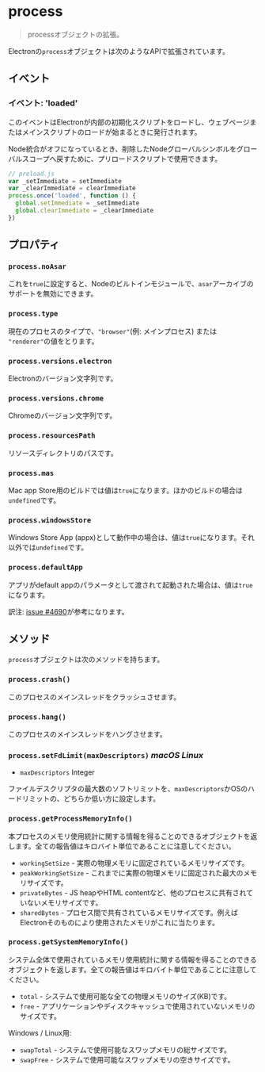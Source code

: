 # process

> processオブジェクトの拡張。

Electronの`process`オブジェクトは次のようなAPIで拡張されています。

## イベント

### イベント: 'loaded'

このイベントはElectronが内部の初期化スクリプトをロードし、ウェブページまたはメインスクリプトのロードが始まるときに発行されます。

Node統合がオフになっているとき、削除したNodeグローバルシンボルをグローバルスコープへ戻すために、プリロードスクリプトで使用できます。

```javascript
// preload.js
var _setImmediate = setImmediate
var _clearImmediate = clearImmediate
process.once('loaded', function () {
  global.setImmediate = _setImmediate
  global.clearImmediate = _clearImmediate
})
```

## プロパティ

### `process.noAsar`

これを`true`に設定すると、Nodeのビルトインモジュールで、`asar`アーカイブのサポートを無効にできます。

### `process.type` 

現在のプロセスのタイプで、`"browser"`(例: メインプロセス) または `"renderer"`の値をとります。

### `process.versions.electron` 

Electronのバージョン文字列です。

### `process.versions.chrome`

Chromeのバージョン文字列です。

### `process.resourcesPath`

リソースディレクトリのパスです。

### `process.mas`

Mac app Store用のビルドでは値は`true`になります。ほかのビルドの場合は`undefined`です。

### `process.windowsStore`

Windows Store App (appx)として動作中の場合は、値は`true`になります。それ以外では`undefined`です。

### `process.defaultApp`

アプリがdefault appのパラメータとして渡されて起動された場合は、値は`true`になります。

訳注: [issue #4690](https://github.com/electron/electron/issues/4690)が参考になります。


## メソッド

`process`オブジェクトは次のメソッドを持ちます。


### `process.crash()`

このプロセスのメインスレッドをクラッシュさせます。

### `process.hang()`

このプロセスのメインスレッドをハングさせます。

### `process.setFdLimit(maxDescriptors)` _macOS_ _Linux_

* `maxDescriptors` Integer

ファイルデスクリプタの最大数のソフトリミットを、`maxDescriptors`かOSのハードリミットの、どちらか低い方に設定します。

### `process.getProcessMemoryInfo()`

本プロセスのメモリ使用統計に関する情報を得ることのできるオブジェクトを返します。全ての報告値はキロバイト単位であることに注意してください。

* `workingSetSize` - 実際の物理メモリに固定されているメモリサイズです。
* `peakWorkingSetSize` - これまでに実際の物理メモリに固定された最大のメモリサイズです。
* `privateBytes` - JS heapやHTML contentなど、他のプロセスに共有されていないメモリサイズです。
* `sharedBytes` - プロセス間で共有されているメモリサイズです。例えばElectronそのものにより使用されたメモリがこれに当たります。

### `process.getSystemMemoryInfo()`

システム全体で使用されているメモリ使用統計に関する情報を得ることのできるオブジェクトを返します。全ての報告値はキロバイト単位であることに注意してください。

* `total` - システムで使用可能な全ての物理メモリのサイズ(KB)です。
* `free` - アプリケーションやディスクキャッシュで使用されていないメモリのサイズです。

Windows / Linux用:

* `swapTotal` - システムで使用可能なスワップメモリの総サイズです。
* `swapFree` - システムで使用可能なスワップメモリの空きサイズです。
